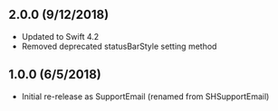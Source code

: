 ## 2.0.0 (9/12/2018)

- Updated to Swift 4.2
- Removed deprecated statusBarStyle setting method

## 1.0.0 (6/5/2018)

- Initial re-release as SupportEmail (renamed from SHSupportEmail)
